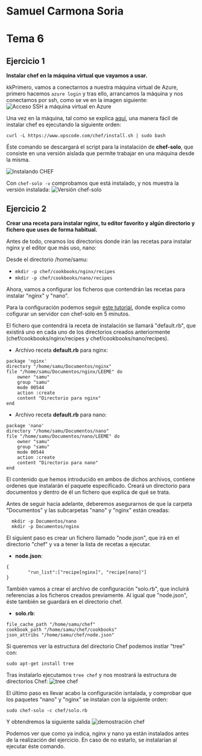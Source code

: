 # Samuel Carmona Soria
# Tema 6

## Ejercicio 1
**Instalar chef en la máquina virtual que vayamos a usar.**

kkPrimero, vamos a conectarnos a nuestra máquina virtual de Azure, primero hacemos ```azure login``` y tras ello, arrancamos la máquina y nos conectamos por ssh, como se ve en la imagen siguiente:
![Acceso SSH a máquina virtual en Azure](http://i.cubeupload.com/6JnC1a.jpg)

Una vez en la máquina, tal como se explica [aquí](http://gettingstartedwithchef.com/first-steps-with-chef.html), una manera fácil de instalar chef es ejecutando la siguiente orden:
```
curl -L https://www.opscode.com/chef/install.sh | sudo bash
```
Éste comando se descargará el script para la instalación de **chef-solo**, que consiste en una versión aislada que permite trabajar en una máquina desde la misma.

![Instalando CHEF](http://i.cubeupload.com/BWafQT.jpg)

Con `chef-solo -v` comprobamos que está instalado, y nos muestra la versión instalada:
![Versión chef-solo](http://i.cubeupload.com/fhJk0O.jpg)



## Ejercicio 2
**Crear una receta para instalar nginx, tu editor favorito y algún directorio y fichero que uses de forma habitual.**

Antes de todo, creamos los directorios donde irán las recetas para instalar nginx y el editor que más uso, nano:

Desde el directorio /home/samu:

- ```mkdir -p chef/cookbooks/nginx/recipes```
- ```mkdir -p chef/cookbooks/nano/recipes```

Ahora, vamos a configurar los ficheros que contendrán las recetas para instalar "nginx" y "nano".

Para la configuración podemos seguir [este tutorial](http://www.mechanicalfish.net/configure-a-server-with-chef-solo-in-five-minutes/), donde explica como cofigurar un servidor con chef-solo en 5 minutos.

El fichero que contendrá la receta de instalación se llamará "default.rb", que existirá uno en cada uno de los directorios creados anteriormente (chef/cookbooks/nginx/recipes y chef/cookbooks/nano/recipes).

- Archivo receta **default.rb** para nginx:

```
package 'nginx'
directory "/home/samu/Documentos/nginx"
file "/home/samu/Documentos/nginx/LEEME" do
	owner "samu"
	group "samu"
	mode 00544
	action :create
	content "Directorio para nginx"
end
```

- Archivo receta **default.rb** para nano:

```
package 'nano'
directory "/home/samu/Documentos/nano"
file "/home/samu/Documentos/nano/LEEME" do
	owner "samu"
	group "samu"
	mode 00544
	action :create
	content "Directorio para nano"
end
```

El contenido que hemos introducido en ambos de dichos archivos, contiene ordenes que  instalarán el paquete especificado.
Creará un directorio para documentos y dentro de él un fichero que explica de qué se trata.

Antes de seguir hacia adelante, deberemos asegurarnos de que la carpeta "Documentos" y las subcarpetas "nano" y "nginx" están creadas:
```
  mkdir -p Documentos/nano
  mkdir -p Documentos/nginx
```

El siguient paso es crear un fichero llamado "node.json", que irá en el directorio "chef" y va a tener la lista de recetas a ejecutar.

- **node.json**:

```
{
        "run_list":["recipe[nginx]", "recipe[nano]"]
}
```

También vamos a crear el archivo de configuración "solo.rb", que incluirá referencias a los ficheros creados previamente.
Al igual que "node.json", éste también se guardará en el directorio chef.

- **solo.rb**:

```
file_cache_path "/home/samu/chef"
cookbook_path "/home/samu/chef/cookbooks"
json_attribs "/home/samu/chef/node.json"
```

Si queremos ver la estructura del directorio Chef podemos instlar "tree" con:
```
sudo apt-get install tree
```
Tras instalarlo ejecutamos `tree chef` y nos mostrará la estructura de directorios Chef:
![tree chef](http://i.cubeupload.com/bomW6u.jpg)

El último paso es llevar acabo la configuración isntalada, y comprobar que los paquetes  "nano" y "nginx" se instalan con la siguiente orden:
```
sudo chef-solo -c chef/solo.rb
```
Y obtendremos la siguiente salida
![demostración chef](http://i.cubeupload.com/wActlG.jpg)

Podemos ver que como ya indica, nginx y nano ya están instalados antes de la realización del ejercicio. En caso de no estarlo, se instalarían al ejecutar éste comando.
